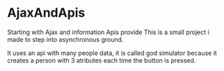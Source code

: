 # AjaxAndApis
Starting with Ajax and information Apis provide
This is a small project i made to step into asynchronous ground.

It uses an api with many people data, it is called god simulator because it creates a person with 3 atributes each time 
the button is pressed.

